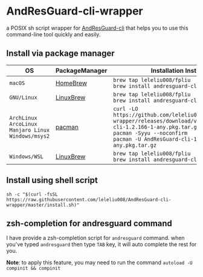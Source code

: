 # AndResGuard-cli-wrapper
a POSIX sh script wrapper for [AndResGuard-cli](https://github.com/shwenzhang/AndResGuard) that helps you to use this command-line tool quickly and easily.

## Install via package manager

|OS|PackageManager|Installation Instructions|
|-|-|-|
|`macOS`|[HomeBrew](http://blog.fpliu.com/it/os/macOS/software/HomeBrew)|`brew tap leleliu008/fpliu`<br>`brew install andresguard-cli`|
|`GNU/Linux`|[LinuxBrew](http://blog.fpliu.com/it/software/LinuxBrew)|`brew tap leleliu008/fpliu`<br>`brew install andresguard-cli`|
|`ArchLinux`<br>`ArcoLinux`<br>`Manjaro Linux`<br>`Windows/msys2`|[pacman](http://blog.fpliu.com/it/software/pacman)|`curl -LO https://github.com/leleliu008/AndResGuard-cli-wrapper/releases/download/v1.2.166/AndResGuard-cli-1.2.166-1-any.pkg.tar.gz`<br>`pacman -Syyu --noconfirm`<br>`pacman -U AndResGuard-cli-1.2.166-1-any.pkg.tar.gz`|
|`Windows/WSL`|[LinuxBrew](http://blog.fpliu.com/it/software/LinuxBrew)|`brew tap leleliu008/fpliu`<br>`brew install andresguard-cli`|

## Install using shell script
```
sh -c "$(curl -fsSL https://raw.githubusercontent.com/leleliu008/AndResGuard-cli-wrapper/master/install.sh)"
```

## zsh-completion for andresguard command
I have provide a zsh-completion script for `andresguard` command. when you've typed `andresguard` then type `TAB` key, it will auto complete the rest for you.

**Note**: to apply this feature, you may need to run the command `autoload -U compinit && compinit`
